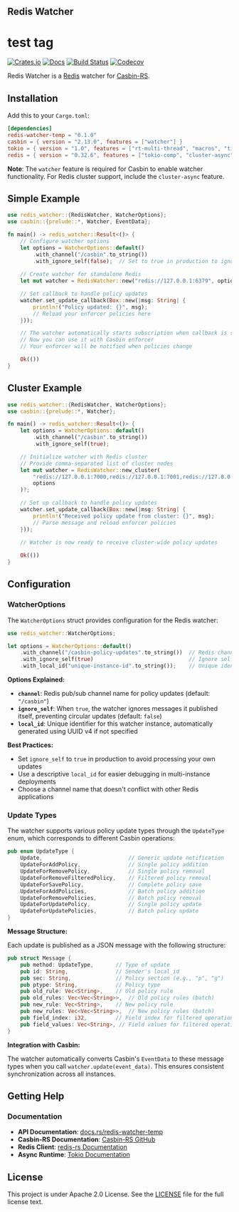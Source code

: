 Redis Watcher
---

# test tag

[![Crates.io](https://img.shields.io/crates/v/redis-watcher-temp.svg)](https://crates.io/crates/redis-watcher-temp)
[![Docs](https://docs.rs/redis-watcher-temp/badge.svg)](https://docs.rs/redis-watcher-temp)
[![Build Status](https://github.com/cici0602/redis-watcher-v1/actions/workflows/ci.yml/badge.svg)](https://github.com/cici0602/redis-watcher-v1/actions/workflows/ci.yml)
[![Codecov](https://codecov.io/gh/cici0602/redis-watcher-v1/branch/master/graph/badge.svg)](https://codecov.io/gh/cici0602/redis-watcher-v1)


Redis Watcher is a [Redis](http://redis.io) watcher for [Casbin-RS](https://github.com/casbin/casbin-rs).

## Installation

Add this to your `Cargo.toml`:

```toml
[dependencies]
redis-watcher-temp = "0.1.0"
casbin = { version = "2.13.0", features = ["watcher"] }
tokio = { version = "1.0", features = ["rt-multi-thread", "macros", "time"] }
redis = { version = "0.32.6", features = ["tokio-comp", "cluster-async", "aio"] }
```

**Note**: The `watcher` feature is required for Casbin to enable watcher functionality. For Redis cluster support, include the `cluster-async` feature.

## Simple Example

```rust
use redis_watcher::{RedisWatcher, WatcherOptions};
use casbin::{prelude::*, Watcher, EventData};

fn main() -> redis_watcher::Result<()> {
    // Configure watcher options
    let options = WatcherOptions::default()
        .with_channel("/casbin".to_string())
        .with_ignore_self(false);  // Set to true in production to ignore self-updates
    
    // Create watcher for standalone Redis
    let mut watcher = RedisWatcher::new("redis://127.0.0.1:6379", options)?;

    // Set callback to handle policy updates
    watcher.set_update_callback(Box::new(|msg: String| {
        println!("Policy updated: {}", msg);
        // Reload your enforcer policies here
    }));

    // The watcher automatically starts subscription when callback is set
    // Now you can use it with Casbin enforcer
    // Your enforcer will be notified when policies change

    Ok(())
}
```

## Cluster Example

```rust
use redis_watcher::{RedisWatcher, WatcherOptions};
use casbin::{prelude::*, Watcher};

fn main() -> redis_watcher::Result<()> {
    let options = WatcherOptions::default()
        .with_channel("/casbin".to_string())
        .with_ignore_self(true);

    // Initialize watcher with Redis cluster
    // Provide comma-separated list of cluster nodes
    let mut watcher = RedisWatcher::new_cluster(
        "redis://127.0.0.1:7000,redis://127.0.0.1:7001,redis://127.0.0.1:7002",
        options
    )?;

    // Set up callback to handle policy updates
    watcher.set_update_callback(Box::new(|msg: String| {
        println!("Received policy update from cluster: {}", msg);
        // Parse message and reload enforcer policies
    }));

    // Watcher is now ready to receive cluster-wide policy updates
    
    Ok(())
}
```

## Configuration

### WatcherOptions

The `WatcherOptions` struct provides configuration for the Redis watcher:

```rust
use redis_watcher::WatcherOptions;

let options = WatcherOptions::default()
    .with_channel("/casbin-policy-updates".to_string())  // Redis channel name
    .with_ignore_self(true)                              // Ignore self-generated updates
    .with_local_id("unique-instance-id".to_string());    // Unique identifier for this instance
```

**Options Explained:**

- **`channel`**: Redis pub/sub channel name for policy updates (default: `"/casbin"`)
- **`ignore_self`**: When `true`, the watcher ignores messages it published itself, preventing circular updates (default: `false`)
- **`local_id`**: Unique identifier for this watcher instance, automatically generated using UUID v4 if not specified

**Best Practices:**
- Set `ignore_self` to `true` in production to avoid processing your own updates
- Use a descriptive `local_id` for easier debugging in multi-instance deployments
- Choose a channel name that doesn't conflict with other Redis applications

### Update Types

The watcher supports various policy update types through the `UpdateType` enum, which corresponds to different Casbin operations:

```rust
pub enum UpdateType {
    Update,                           // Generic update notification
    UpdateForAddPolicy,               // Single policy addition
    UpdateForRemovePolicy,            // Single policy removal
    UpdateForRemoveFilteredPolicy,    // Filtered policy removal
    UpdateForSavePolicy,              // Complete policy save
    UpdateForAddPolicies,             // Batch policy addition
    UpdateForRemovePolicies,          // Batch policy removal
    UpdateForUpdatePolicy,            // Single policy update
    UpdateForUpdatePolicies,          // Batch policy update
}
```

**Message Structure:**

Each update is published as a JSON message with the following structure:

```rust
pub struct Message {
    pub method: UpdateType,       // Type of update
    pub id: String,               // Sender's local_id
    pub sec: String,              // Policy section (e.g., "p", "g")
    pub ptype: String,            // Policy type
    pub old_rule: Vec<String>,    // Old policy rule
    pub old_rules: Vec<Vec<String>>,  // Old policy rules (batch)
    pub new_rule: Vec<String>,    // New policy rule
    pub new_rules: Vec<Vec<String>>,  // New policy rules (batch)
    pub field_index: i32,         // Field index for filtered operations
    pub field_values: Vec<String>, // Field values for filtered operations
}
```

**Integration with Casbin:**

The watcher automatically converts Casbin's `EventData` to these message types when you call `watcher.update(event_data)`. This ensures consistent synchronization across all instances.

## Getting Help

### Documentation

- **API Documentation**: [docs.rs/redis-watcher-temp](https://docs.rs/redis-watcher-temp)
- **Casbin-RS Documentation**: [Casbin-RS GitHub](https://github.com/casbin/casbin-rs)
- **Redis Client**: [redis-rs Documentation](https://github.com/redis-rs/redis-rs)
- **Async Runtime**: [Tokio Documentation](https://tokio.rs)

## License

This project is under Apache 2.0 License. See the [LICENSE](LICENSE) file for the full license text.